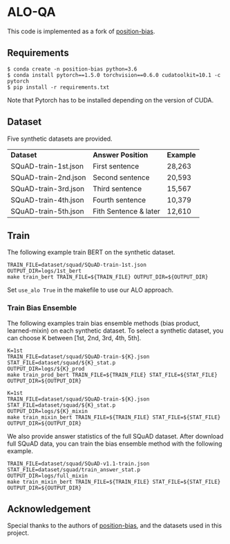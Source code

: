 # ALO-QA

This code is implemented as a fork of [position-bias](https://github.com/dmis-lab/position-bias).


## Requirements

```
$ conda create -n position-bias python=3.6
$ conda install pytorch==1.5.0 torchvision==0.6.0 cudatoolkit=10.1 -c pytorch
$ pip install -r requirements.txt
```

Note that Pytorch has to be installed depending on the version of CUDA. 

## Dataset

Five synthetic datasets are provided.


<table >
	<tbody>
		<tr>  
			<td> <b> Dataset </td>
			<td> <b> Answer Position </td>
			<td> <b> Example </td>
		</tr>
		<tr>
			<td> SQuAD-train-1st.json </td>
			<td> First sentence </td>
			<td> 28,263 </td>
		</tr>
		<tr>
			<td> SQuAD-train-2nd.json </td>
			<td> Second sentence </td>
			<td> 20,593 </td>
		</tr>
		<tr>
			<td> SQuAD-train-3rd.json </td>
			<td> Third sentence </td>
			<td> 15,567 </td>
		</tr>
		<tr>
			<td> SQuAD-train-4th.json </td>
			<td> Fourth sentence </td>
			<td> 10,379 </td>
		</tr>
		<tr>
			<td> SQuAD-train-5th.json </td>
			<td> Fith Sentence & later </td>
			<td> 12,610 </td>
		</tr>
	</tbody>
</table>

## Train

The following example train BERT on the synthetic dataset.

```
TRAIN_FILE=dataset/squad/SQuAD-train-1st.json
OUTPUT_DIR=logs/1st_bert
make train_bert TRAIN_FILE=${TRAIN_FILE} OUTPUT_DIR=${OUTPUT_DIR}
```
Set `use_alo True` in the makefile to use our ALO approach.

### Train Bias Ensemble
The following examples train bias ensemble methods (bias product, learned-mixin) on each synthetic dataset. To select a synthetic dataset, you can choose K between [1st, 2nd, 3rd, 4th, 5th].

```
K=1st
TRAIN_FILE=dataset/squad/SQuAD-train-${K}.json
STAT_FILE=dataset/squad/${K}_stat.p
OUTPUT_DIR=logs/${K}_prod
make train_prod_bert TRAIN_FILE=${TRAIN_FILE} STAT_FILE=${STAT_FILE} OUTPUT_DIR=${OUTPUT_DIR}
```

```
K=1st
TRAIN_FILE=dataset/squad/SQuAD-train-${K}.json
STAT_FILE=dataset/squad/${K}_stat.p
OUTPUT_DIR=logs/${K}_mixin
make train_mixin_bert TRAIN_FILE=${TRAIN_FILE} STAT_FILE=${STAT_FILE} OUTPUT_DIR=${OUTPUT_DIR}
```

We also provide answer statistics of the full SQuAD dataset. After download full SQuAD data, you can train the bias ensemble method with the following example.

```
TRAIN_FILE=dataset/squad/SQuAD-v1.1-train.json
STAT_FILE=dataset/squad/train_answer_stat.p
OUTPUT_DIR=logs/full_mixin
make train_mixin_bert TRAIN_FILE=${TRAIN_FILE} STAT_FILE=${STAT_FILE} OUTPUT_DIR=${OUTPUT_DIR}
```

## Acknowledgement

Special thanks to the authors of [position-bias](https://github.com/dmis-lab/position-bias), and the datasets used in this project.
